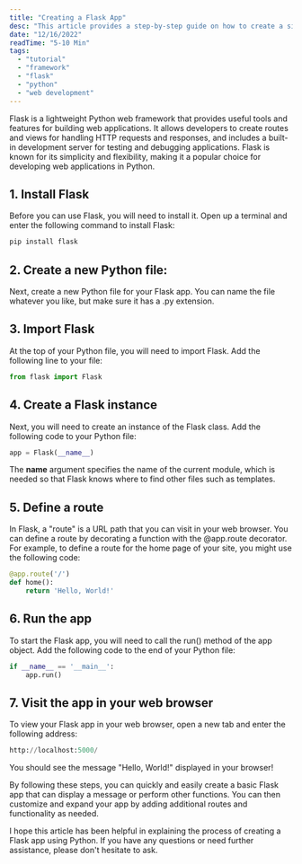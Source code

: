 ```yaml
---
title: "Creating a Flask App"
desc: "This article provides a step-by-step guide on how to create a simple Flask application using Python. It explains how to install Flask, create a new Python file, import Flask, create a Flask instance, define a route, and run the app. It also provides instructions on how to visit the app in a web browser to view the message or other output. This article is intended to help beginners understand the basic process of creating a Flask app and can be used as a reference for building more complex applications."
date: "12/16/2022"
readTime: "5-10 Min"
tags:
  - "tutorial"
  - "framework"
  - "flask"
  - "python"
  - "web development"
---
```


Flask is a lightweight Python web framework that provides useful tools and features for building web applications. It allows developers to create routes and views for handling HTTP requests and responses, and includes a built-in development server for testing and debugging applications. Flask is known for its simplicity and flexibility, making it a popular choice for developing web applications in Python.

## 1. Install Flask

Before you can use Flask, you will need to install it. Open up a terminal and enter the following command to install Flask:

```py
pip install flask
```

## 2. Create a new Python file:
Next, create a new Python file for your Flask app. You can name the file whatever you like, but make sure it has a .py extension.

## 3. Import Flask

At the top of your Python file, you will need to import Flask. Add the following line to your file:

```py
from flask import Flask
```

## 4. Create a Flask instance

Next, you will need to create an instance of the Flask class. Add the following code to your Python file:

```py
app = Flask(__name__)
```
The __name__ argument specifies the name of the current module, which is needed so that Flask knows where to find other files such as templates.

## 5. Define a route

In Flask, a "route" is a URL path that you can visit in your web browser. You can define a route by decorating a function with the @app.route decorator. For example, to define a route for the home page of your site, you might use the following code:

```py
@app.route('/')
def home():
    return 'Hello, World!'
```

## 6. Run the app

To start the Flask app, you will need to call the run() method of the app object. Add the following code to the end of your Python file:

```py
if __name__ == '__main__':
    app.run()
```

## 7. Visit the app in your web browser

To view your Flask app in your web browser, open a new tab and enter the following address:

```py
http://localhost:5000/
```

You should see the message "Hello, World!" displayed in your browser!

By following these steps, you can quickly and easily create a basic Flask app that can display a message or perform other functions. You can then customize and expand your app by adding additional routes and functionality as needed.

I hope this article has been helpful in explaining the process of creating a Flask app using Python. If you have any questions or need further assistance, please don't hesitate to ask.